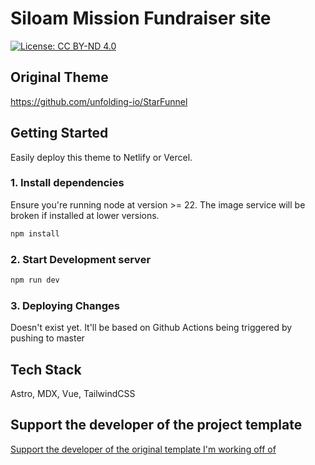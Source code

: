 # Siloam Mission Fundraiser site

[![License: CC BY-ND 4.0](https://img.shields.io/badge/License-CC_BY--ND_4.0-lightgrey.svg)](https://creativecommons.org/licenses/by-nd/4.0/)

## Original Theme

https://github.com/unfolding-io/StarFunnel

## Getting Started
Easily deploy this theme to Netlify or Vercel.


### 1. Install dependencies

Ensure you're running node at version >= 22. The image service will be broken if installed at lower versions.

```bash
npm install
```

### 2. Start Development server

```bash
npm run dev
```

### 3. Deploying Changes

Doesn't exist yet. It'll be based on Github Actions being triggered by pushing to master

## Tech Stack

Astro, MDX, Vue, TailwindCSS

## Support the developer of the project template 

[Support the developer of the original template I'm working off of](https://www.buymeacoffee.com/unfolding.io)
